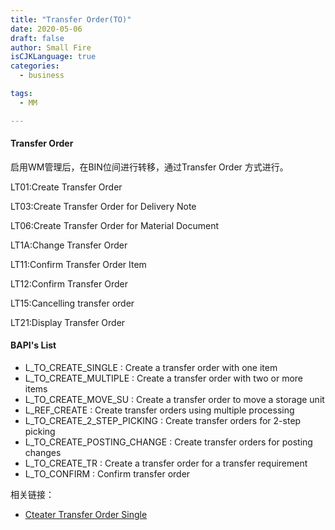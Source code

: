 ```yaml
---
title: "Transfer Order(TO)"
date: 2020-05-06
draft: false
author: Small Fire
isCJKLanguage: true
categories: 
  - business

tags: 
  - MM

---
```


#### Transfer Order

启用WM管理后，在BIN位间进行转移，通过Transfer Order 方式进行。

LT01:Create Transfer Order

LT03:Create Transfer Order for Delivery Note

LT06:Create Transfer Order for Material Document

LT1A:Change Transfer Order

LT11:Confirm Transfer Order Item

LT12:Confirm Transfer Order

LT15:Cancelling transfer order

LT21:Display Transfer Order

#### BAPI's List

- L_TO_CREATE_SINGLE : Create a transfer order with one item
- L_TO_CREATE_MULTIPLE : Create a transfer order with two or more items
- L_TO_CREATE_MOVE_SU : Create a transfer order to move a storage unit
- L_REF_CREATE : Create transfer orders using multiple processing
- L_TO_CREATE_2_STEP_PICKING : Create transfer orders for 2-step picking
- L_TO_CREATE_POSTING_CHANGE : Create transfer orders for posting changes
- L_TO_CREATE_TR : Create a transfer order for a transfer requirement
- L_TO_CONFIRM : Confirm transfer order

相关链接：

- [Cteater Transfer Order Single](https://coldinfire.github.io/2020/WMTO_1/)


